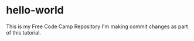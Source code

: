 # hello-world
This is my Free Code Camp Repository
I'm making commit changes as part of this tutorial.
